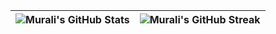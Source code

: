 |![Murali's GitHub Stats](https://github-readme-stats.vercel.app/api?username=murali-r-&include_all_commits=true&count_private=true&show_icons=true) |![Murali's GitHub Streak](https://github-readme-streak-stats.herokuapp.com/?user=murali-r-i) |
| --- | --- |
<!--
**murali-r-i/murali-r-i** is a ✨ _special_ ✨ repository because its `README.md` (this file) appears on your GitHub profile.
